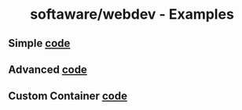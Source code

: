 <h1 align="center">softaware/webdev - Examples</h1>

## Simple [code](./01%20simple)

## Advanced [code](./02%20advanced)

## Custom Container [code](./01%20custom)

